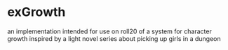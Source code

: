 # exGrowth
an implementation intended for use on roll20 of a system for character growth inspired by a light novel series about picking up girls in a dungeon
